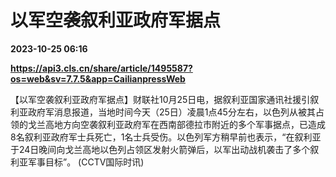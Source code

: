 # 以军空袭叙利亚政府军据点

**2023-10-25 06:16**

**https://api3.cls.cn/share/article/1495587?os=web&sv=7.7.5&app=CailianpressWeb**

【以军空袭叙利亚政府军据点】财联社10月25日电，据叙利亚国家通讯社援引叙利亚政府军消息报道，当地时间今天（25日）凌晨1点45分左右，以色列从被其占领的戈兰高地方向空袭叙利亚政府军在西南部德拉市附近的多个军事据点，已造成8名叙利亚政府军士兵死亡，1名士兵受伤。以色列军方稍早前也表示，“在叙利亚于24日晚间向戈兰高地以色列占领区发射火箭弹后，以军出动战机袭击了多个叙利亚军事目标”。 (CCTV国际时讯)